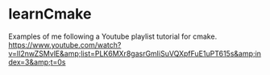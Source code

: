 # learnCmake
Examples of me following a Youtube playlist tutorial for cmake. https://www.youtube.com/watch?v=lI2nwZSMvlE&amp;list=PLK6MXr8gasrGmIiSuVQXpfFuE1uPT615s&amp;index=3&amp;t=0s
